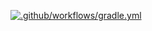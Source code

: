 [![.github/workflows/gradle.yml](https://github.com/IQA69/rest2/actions/workflows/gradle.yml/badge.svg)](https://github.com/IQA69/rest2/actions/workflows/gradle.yml)